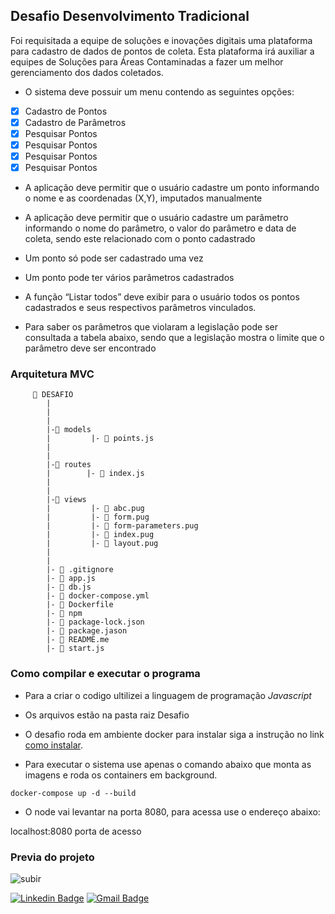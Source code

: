 
## Desafio Desenvolvimento Tradicional

Foi requisitada a equipe de soluções e inovações digitais uma plataforma para cadastro de dados de pontos de
coleta. Esta plataforma irá auxiliar a equipes de Soluções para Áreas Contaminadas a fazer um melhor
gerenciamento dos dados coletados.

* O sistema deve possuir um menu contendo as seguintes opções:

- [x] Cadastro de Pontos
- [x] Cadastro de Parâmetros
- [x] Pesquisar Pontos
- [x] Pesquisar Pontos
- [x] Pesquisar Pontos
- [x] Pesquisar Pontos

* A aplicação deve permitir que o usuário cadastre um ponto informando o nome e as coordenadas (X,Y),
imputados manualmente

* A aplicação deve permitir que o usuário cadastre um parâmetro informando o nome do parâmetro, o valor do
parâmetro e data de coleta, sendo este relacionado com o ponto cadastrado

* Um ponto só pode ser cadastrado uma vez

* Um ponto pode ter vários parâmetros cadastrados

* A função “Listar todos” deve exibir para o usuário todos os pontos cadastrados e seus respectivos
parâmetros vinculados.

* Para saber os parâmetros que violaram a legislação pode ser consultada a tabela abaixo, sendo que a
legislação mostra o limite que o parâmetro deve ser encontrado


### **Arquitetura MVC**


         📁 DESAFIO
            |
            |
            |    
            |-📁 models
            |         |- 📄 points.js  
            |           
            |         
            |-📁 routes
            |        |- 📄 index.js
            |
            |
            |-📁 views
            |         |- 📄 abc.pug
            |         |- 📄 form.pug
            |         |- 📄 form-parameters.pug
            |         |- 📄 index.pug
            |         |- 📄 layout.pug
            |
            |
            |- 📄 .gitignore
            |- 📄 app.js
            |- 📄 db.js
            |- 📄 docker-compose.yml
            |- 📄 Dockerfile
            |- 📄 npm
            |- 📄 package-lock.json
            |- 📄 package.jason
            |- 📄 README.me
            |- 📄 start.js



### Como compilar e executar o programa

* Para a criar o codigo ultilizei a linguagem de programação _Javascript_ 

* Os arquivos estão na pasta raiz Desafio

* O desafio roda em ambiente docker para instalar siga a instrução no link [como instalar](https://docs.docker.com/desktop/windows/install/).

* Para executar o sistema use apenas o comando abaixo que monta as imagens e roda os containers em background. 

 `docker-compose up -d --build`
* O node vai levantar na porta 8080, para acessa use o endereço abaixo: 

localhost:8080 porta de acesso

### Previa do projeto

![subir](https://user-images.githubusercontent.com/63822305/143522679-bc4eff1f-16f0-4ab0-b6ae-ede4079e0c3f.gif)

 
 

[![Linkedin Badge](https://img.shields.io/badge/-Ismenia%20Leao-blue?style=flat-square&logo=Linkedin&logoColor=white&link=https://www.linkedin.com/in/ism%C3%AAnia-le%C3%A3o-a39942198/)](https://www.linkedin.com/in/ism%C3%AAnia-le%C3%A3o-a39942198/)  [![Gmail Badge](https://img.shields.io/badge/-ismenialeao@gmail.com-c14438?style=flat-square&logo=Gmail&logoColor=white&link=mailto:ismenialeao@gmail.com)](mailto:ismenialeao@gmail.com)

